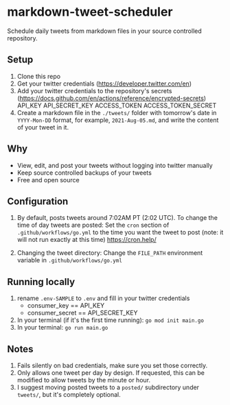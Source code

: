 # markdown-tweet-scheduler
Schedule daily tweets from markdown files in your source controlled repository. 

## Setup 
1. Clone this repo
2. Get your twitter credentials (https://developer.twitter.com/en)
3. Add your twitter credentials to the repository's secrets (https://docs.github.com/en/actions/reference/encrypted-secrets)
   API_KEY
   API_SECRET_KEY
   ACCESS_TOKEN
   ACCESS_TOKEN_SECRET
4. Create a markdown file in the `./tweets/` folder with tomorrow's date in `YYYY-Mon-DD` format, for example, `2021-Aug-05.md`, and write the content of your tweet in it.

## Why
- View, edit, and post your tweets without logging into twitter manually
- Keep source controlled backups of your tweets
- Free and open source

## Configuration
1. By default, posts tweets around 7:02AM PT (2:02 UTC). To change the time of day tweets are posted:
  Set the `cron` section of `.github/workflows/go.yml` to the time you want the tweet to post (note: it will not run exactly at this time) https://cron.help/

2. Changing the tweet directory:
   Change the `FILE_PATH` environment variable in `.github/workflows/go.yml` 

## Running locally
1. rename `.env-SAMPLE` to `.env` and fill in your twitter credentials
   - consumer_key == API_KEY
   - consumer_secret == API_SECRET_KEY
2. In your terminal (if it's the first time running): `go mod init main.go`
3. In your terminal: `go run main.go`

## Notes
1. Fails silently on bad credentials, make sure you set those correctly.
2. Only allows one tweet per day by design. If requested, this can be modified to allow tweets by the minute or hour. 
3. I suggest moving posted tweets to a `posted/` subdirectory under `tweets/`, but it's completely optional.

